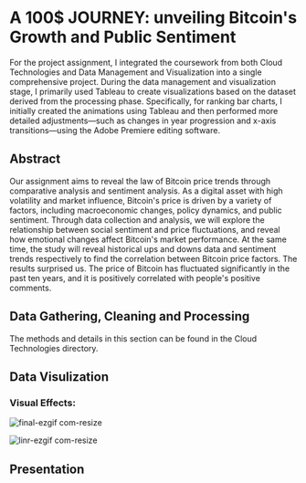 # A 100$ JOURNEY: unveiling Bitcoin's Growth and Public Sentiment
For the project assignment, I integrated the coursework from both Cloud Technologies and Data Management and Visualization into a single comprehensive project. During the data management and visualization stage, I primarily used Tableau to create visualizations based on the dataset derived from the processing phase. Specifically, for ranking bar charts, I initially created the animations using Tableau and then performed more detailed adjustments—such as changes in year progression and x-axis transitions—using the Adobe Premiere editing software.

## Abstract
Our assignment aims to reveal the law of Bitcoin price trends through comparative analysis and sentiment analysis. As a digital asset with high volatility and market influence, Bitcoin's price is driven by a variety of factors, including macroeconomic changes, policy dynamics, and public sentiment. Through data collection and analysis, we will explore the relationship between social sentiment and price fluctuations, and reveal how emotional changes affect Bitcoin's market performance. At the same time, the study will reveal historical ups and downs data and sentiment trends respectively to find the correlation between Bitcoin price factors. The results surprised us. The price of Bitcoin has fluctuated significantly in the past ten years, and it is positively correlated with people's positive comments.

## Data Gathering, Cleaning and Processing 
The methods and details in this section can be found in the Cloud Technologies directory.

## Data Visulization
### Visual Effects:
![final-ezgif com-resize](https://github.com/user-attachments/assets/bc310cc0-a7f8-4062-8fcb-30fc78ac2fdd)

![linr-ezgif com-resize](https://github.com/user-attachments/assets/4f66137b-9cf2-49f2-8456-96c0942e3260)

## Presentation

